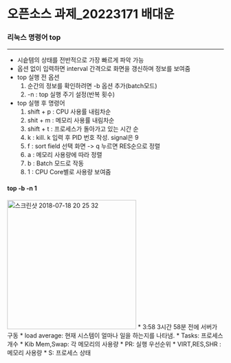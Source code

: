 # 오픈소스 과제_20223171 배대운


### 리눅스 명령어 top
---

*  시슽템의 상태를 전반적으로 가장 빠르게 파악 가능
*  옵션 없이 입력하면 interval 간격으로 화면을 갱신하며 정보를 보여줌
*  top 실행 전 옵션
   1) 순간의 정보를 확인하려면 -b 옵션 추가(batch모드)
   2) -n : top 실행 주기 설정(반복 횟수)
* top 실행 후 명령어
   1) shift + p : CPU 사용률 내림차순
   2) shit + m : 메모리 사용률 내림차순
   3) shift + t : 프로세스가 돌아가고 있는 시간 순
   4) k : kill. k 입력 후 PID 번호 작성. signal은 9
   5) f : sort field 선택 화면 -> q 누르면 RES순으로 정렬
   6) a : 메모리 사용량에 따라 정렬
   7) b : Batch 모드로 작동
   8) 1 : CPU Core별로 사용량 보여줌


#### top -b -n 1
<img width="300" alt="스크린샷 2018-07-18 20 25 32" src="https://user-images.githubusercontent.com/106725929/171567728-08303b63-998b-469c-81f3-0ef4f2eaff08.png">
* 3:58 3시간 58분 전에 서버가 구동
* load average: 현재 시스템이 얼마나 일을 하는지를 나타냄.
* Tasks: 프로세스 개수 
* Kib Mem,Swap: 각 메모리의 사용량
* PR: 실행 우선순위
* VIRT,RES,SHR : 메모리 사용량
* S: 프로세스 상태

